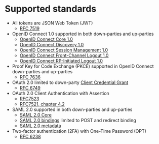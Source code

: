 # Supported standards

- All tokens are JSON Web Token (JWT)
  - [RFC 7519](https://tools.ietf.org/html/rfc7519)
- OpenID Connect 1.0 supported in both down-parties and up-parties
   - [OpenID Connect Core 1.0](http://openid.net/specs/openid-connect-core-1_0.html)
   - [OpenID Connect Discovery 1.0](https://openid.net/specs/openid-connect-discovery-1_0.html)
   - [OpenID Connect Session Management 1.0 ](http://openid.net/specs/openid-connect-session-1_0.html)
   - [OpenID Connect Front-Channel Logout 1.0](http://openid.net/specs/openid-connect-frontchannel-1_0.html)
   - [OpenID Connect RP-Initiated Logout 1.0](https://openid.net/specs/openid-connect-rpinitiated-1_0.html)
- Proof Key for Code Exchange (PKCE) supported in OpenID Connect down-parties and up-parties
  - [RFC 7636](https://tools.ietf.org/html/rfc7636)
- OAuth 2.0 limited to down-party [Client Credential Grant](https://datatracker.ietf.org/doc/html/rfc6749#section-4.4)
  - [RFC 6749](https://datatracker.ietf.org/doc/html/rfc6749)
- OAuth 2.0 Client Authentication with Assertion 
  - [RFC7523](https://datatracker.ietf.org/doc/html/rfc7523)
  - [RFC7521, chapter 4.2](https://datatracker.ietf.org/doc/html/rfc7521#section-4.2)
- SAML 2.0 supported in both down-parties and up-parties
  - [SAML 2.0 Core](https://docs.oasis-open.org/security/saml/v2.0/saml-core-2.0-os.pdf)
  - [SAML 2.0 bindings](https://docs.oasis-open.org/security/saml/v2.0/saml-bindings-2.0-os.pdf) limited to POST and redirect binding
  - [SAML 2.0 metadata](https://docs.oasis-open.org/security/saml/v2.0/saml-metadata-2.0-os.pdf)
- Two-factor authentication (2FA) with One-Time Password (OPT)
  - [RFC 6238](https://datatracker.ietf.org/doc/html/rfc6238)
